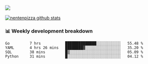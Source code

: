 ### ![](http://img.shields.io/badge/Go-language-blue?style=for-the-badge&logo=appveyor)
[![nentenpizza github stats](https://github-readme-stats.vercel.app/api?username=nentenpizza&count_private=true)](https://github.com/anuraghazra/github-readme-stats)

### 📊 Weekly development breakdown

<!--START_SECTION:waka-->
```text
Go         7 hrs           ██████████████░░░░░░░░░░░   55.48 % 
YAML       4 hrs 26 mins   ████████▓░░░░░░░░░░░░░░░░   35.20 % 
SQL        38 mins         █▒░░░░░░░░░░░░░░░░░░░░░░░   05.09 % 
Python     31 mins         █░░░░░░░░░░░░░░░░░░░░░░░░   04.12 % 
```
<!--END_SECTION:waka-->

